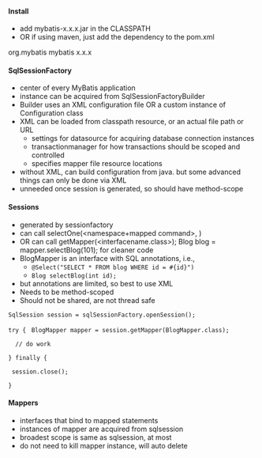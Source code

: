 #### Install
- add mybatis-x.x.x.jar in the CLASSPATH
- OR if using maven, just add the dependency to the pom.xml
<dependency>
  <groupId>org.mybatis</groupId>
  <artifactId>mybatis</artifactId>
  <version>x.x.x</version>
</dependency>

#### SqlSessionFactory
- center of every MyBatis application
- instance can be acquired from SqlSessionFactoryBuilder
- Builder uses an XML configuration file OR a custom instance of Configuration class
- XML can be loaded from classpath resource, or an actual file path or URL
  - settings for datasource for acquiring database connection instances
  - transactionmanager for how transactions should be scoped and controlled
  - specifies mapper file resource locations
- without XML, can build configuration from java. but some advanced things can only be done via XML
- unneeded once session is generated, so should have method-scope

#### Sessions
- generated by sessionfactory
- can call selectOne(<namespace+mapped command>, <parameters>)
- OR can call getMapper(<interfacename.class>); Blog blog = mapper.selectBlog(101); for cleaner code
- BlogMapper is an interface with SQL annotations, i.e., 
  - `@Select("SELECT * FROM blog WHERE id = #{id}")`
  - `Blog selectBlog(int id);`
- but annotations are limited, so best to use XML
- Needs to be method-scoped
- Should not be shared, are not thread safe

`SqlSession session = sqlSessionFactory.openSession();`

`try {`
` BlogMapper mapper = session.getMapper(BlogMapper.class);`

`  // do work`
  
`} finally {`

 ` session.close();`
  
`}`

#### Mappers
- interfaces that bind to mapped statements
- instances of mapper are acquired from sqlsession
- broadest scope is same as sqlsession, at most
- do not need to kill mapper instance, will auto delete
